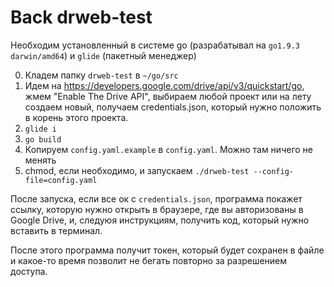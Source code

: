 # Back drweb-test

Необходим установленный в системе go (разрабатывал на `go1.9.3 darwin/amd64`) и `glide` (пакетный менеджер)

0. Кладем папку `drweb-test` в `~/go/src`
1. Идем на https://developers.google.com/drive/api/v3/quickstart/go, жмем "Enable The Drive API", выбираем любой проект или на лету создаем новый, получаем credentials.json, который нужно положить в корень этого проекта.
2. `glide i`
3. `go build`
4. Копируем `config.yaml.example` в `config.yaml`. Можно там ничего не менять
5. chmod, если необходимо, и запускаем `./drweb-test --config-file=config.yaml`

После запуска, если все ок с `credentials.json`, программа покажет ссылку, которую нужно открыть в браузере, где вы авторизованы в Google Drive, и, следуюя инструкциям, получить код, который нужно вставить в терминал.

После этого программа получит токен, который будет сохранен в файле и какое-то время позволит не бегать повторно за разрешением доступа.
